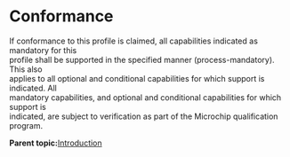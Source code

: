 # Conformance

If conformance to this profile is claimed, all capabilities indicated as mandatory for this<br /> profile shall be supported in the specified manner \(process-mandatory\). This also<br /> applies to all optional and conditional capabilities for which support is indicated. All<br /> mandatory capabilities, and optional and conditional capabilities for which support is<br /> indicated, are subject to verification as part of the Microchip qualification<br /> program.

**Parent topic:**[Introduction](GUID-DC73AC27-EA5D-4A8B-AAE4-D88920E2E478.md)

